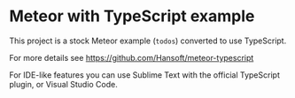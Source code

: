 # Meteor with TypeScript example

This project is a stock Meteor example (`todos`) converted to use TypeScript.

For more details see https://github.com/Hansoft/meteor-typescript

For IDE-like features you can use Sublime Text with the official TypeScript plugin,
or Visual Studio Code.
